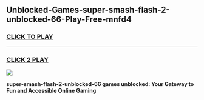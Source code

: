 
## Unblocked-Games-super-smash-flash-2-unblocked-66-Play-Free-mnfd4
<h3>
<a href="https://premium76.site?title=super-smash-flash-2-unblocked-66&ref=19M">CLICK TO PLAY</a></h3>
<hr>

<h3>
<a href="https://premium76.site?title=super-smash-flash-2-unblocked-66&ref=19M">CLICK 2 PLAY</a>
  
</h3>

<a href="https://premium76.site?title=super-smash-flash-2-unblocked-66&ref=19M"><img src="https://clearcache.store/games.png"></a>


**super-smash-flash-2-unblocked-66 games unblocked: Your Gateway to Fun and Accessible Online Gaming**
